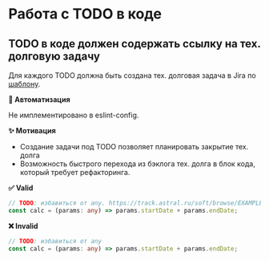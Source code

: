 # Работа с TODO в коде

## TODO в коде должен содержать ссылку на тех. долговую задачу

Для каждого TODO должна быть создана тех. долговая задача в Jira по [шаблону](https://track.astral.ru/soft/wiki/pages/viewpage.action?pageId=3849335550).

**🤖 Автоматизация**

Не имплементировано в eslint-config.

**✨ Мотивация**

- Создание задачи под TODO позволяет планировать закрытие тех. долга
- Возможность быстрого перехода из бэклога тех. долга в блок кода, который требует рефакторинга.

**✅ Valid**

```ts
// TODO: избавиться от any. https://track.astral.ru/soft/browse/EXAMPLE-000
const calc = (params: any) => params.startDate + params.endDate;
```

**❌ Invalid**

```ts
// TODO: избавиться от any
const calc = (params: any) => params.startDate + params.endDate;
```
